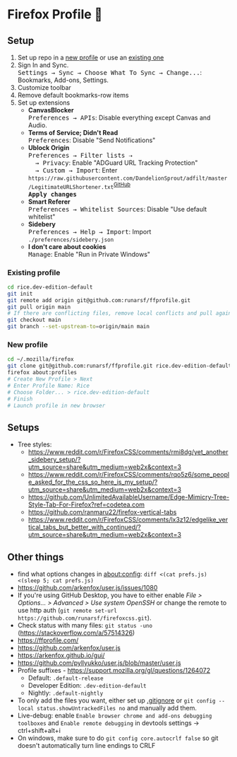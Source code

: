 # Firefox Profile 🦊


## Setup

1. Set up repo in a [new profile](#new-profile) or use an [existing one](#existing-profile)
2. Sign In and Sync.  
  <kbd>Settings → Sync → Choose What To Sync → Change...</kbd>: Bookmarks, Add-ons, Settings.
3. Customize toolbar
4. Remove default bookmarks-row items
5. Set up extensions
    - **CanvasBlocker**  
        <kbd>Preferences → APIs</kbd>: Disable everything except Canvas and Audio.
    - **Terms of Service; Didn't Read**  
        <kbd>Preferences</kbd>: Disable "Send Notifications"
    - **Ublock Origin**  
        <kbd>Preferences → Filter lists ⇢</kbd>  
        &nbsp;&nbsp;&nbsp;&nbsp;<kbd>→ Privacy</kbd>: Enable "ADGuard URL Tracking Protection"  
        &nbsp;&nbsp;&nbsp;&nbsp;<kbd>→ Custom → Import</kbd>: Enter `https://raw.githubusercontent.com/DandelionSprout/adfilt/master/LegitimateURLShortener.txt`<sup><a href="https://github.com/DandelionSprout/adfilt/blob/master/LegitimateURLShortener.txt">GitHub</a></sup>  
        <kbd><b>Apply changes</b></kbd>
    - **Smart Referer**  
        <kbd>Preferences → Whitelist Sources</kbd>: Disable "Use default whitelist"
    - **Sidebery**  
        <kbd>Preferences → Help → Import</kbd>: Import `./preferences/sidebery.json`
    - **I don't care about cookies**  
        <kbd>Manage</kbd>: Enable "Run in Private Windows"


### Existing profile

```bash
cd rice.dev-edition-default
git init
git remote add origin git@github.com:runarsf/ffprofile.git
git pull origin main
# If there are conflicting files, remove local conflicts and pull again
git checkout main
git branch --set-upstream-to=origin/main main
```


### New profile

```bash
cd ~/.mozilla/firefox
git clone git@github.com:runarsf/ffprofile.git rice.dev-edition-default
firefox about:profiles
# Create New Profile > Next
# Enter Profile Name: Rice
# Choose Folder... > rice.dev-edition-default
# Finish
# Launch profile in new browser
```


## Setups

- Tree styles:
  - https://www.reddit.com/r/FirefoxCSS/comments/rmi8dg/yet_another_sidebery_setup/?utm_source=share&utm_medium=web2x&context=3
  - https://www.reddit.com/r/FirefoxCSS/comments/rqo5z6/some_people_asked_for_the_css_so_here_is_my_setup/?utm_source=share&utm_medium=web2x&context=3
  - https://github.com/UnlimitedAvailableUsername/Edge-Mimicry-Tree-Style-Tab-For-Firefox?ref=codetea.com
  - https://github.com/ranmaru22/firefox-vertical-tabs
  - https://www.reddit.com/r/FirefoxCSS/comments/lx3z12/edgelike_vertical_tabs_but_better_with_continued/?utm_source=share&utm_medium=web2x&context=3


## Other things

- find what options changes in  [about:config](about:config): `diff <(cat prefs.js) <(sleep 5; cat prefs.js)`
- https://github.com/arkenfox/user.js/issues/1080
- If you're using GitHub Desktop, you have to either enable *File > Options... > Advanced > Use system OpenSSH* or change the remote to use http auth (`git remote set-url https://github.com/runarsf/firefoxcss.git`).
- Check status with many files: `git status -uno` (https://stackoverflow.com/a/57514326)
- https://ffprofile.com/
- https://github.com/arkenfox/user.js
- https://arkenfox.github.io/gui/
- https://github.com/pyllyukko/user.js/blob/master/user.js
- Profile suffixes - https://support.mozilla.org/gl/questions/1264072
  - Default: `.default-release`
  - Developer Edition: `.dev-edition-default`
  - Nightly: `.default-nightly`
- To only add the files you want, either set up [.gitignore](https://github.com/runarsf/ffprofile/blob/main/.gitignore) or `git config --local status.showUntrackedFiles no` and manually add them.
- Live-debug: enable `Enable browser chrome and add-ons debugging toolboxes` and `Enable remote debugging` in devtools settings -> ctrl+shift+alt+i
- On windows, make sure to do `git config core.autocrlf false` so git doesn't automatically turn line endings to CRLF

